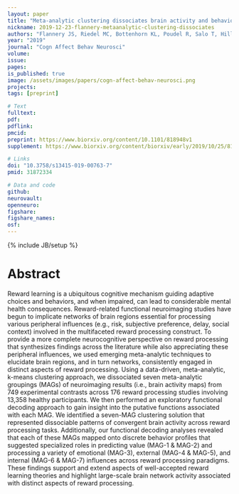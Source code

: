 ```yaml
---
layout: paper
title: "Meta-analytic clustering dissociates brain activity and behavior profiles across reward processing paradigms"
nickname: 2019-12-23-flannery-metaanalytic-clustering-dissociates
authors: "Flannery JS, Riedel MC, Bottenhorn KL, Poudel R, Salo T, Hill-Bowen LD, Laird AR, Sutherland MT"
year: "2019"
journal: "Cogn Affect Behav Neurosci"
volume:
issue:
pages:
is_published: true
image: /assets/images/papers/cogn-affect-behav-neurosci.png
projects:
tags: [preprint]

# Text
fulltext:
pdf:
pdflink:
pmcid:
preprint: https://www.biorxiv.org/content/10.1101/818948v1
supplement: https://www.biorxiv.org/content/biorxiv/early/2019/10/25/818948/DC1/embed/media-1.pdf

# Links
doi: "10.3758/s13415-019-00763-7"
pmid: 31872334

# Data and code
github:
neurovault:
openneuro:
figshare:
figshare_names:
osf:
---
```

{% include JB/setup %}

# Abstract

Reward learning is a ubiquitous cognitive mechanism guiding adaptive choices and behaviors, and when impaired, can lead to considerable mental health consequences. Reward-related functional neuroimaging studies have begun to implicate networks of brain regions essential for processing various peripheral influences (e.g., risk, subjective preference, delay, social context) involved in the multifaceted reward processing construct. To provide a more complete neurocognitive perspective on reward processing that synthesizes findings across the literature while also appreciating these peripheral influences, we used emerging meta-analytic techniques to elucidate brain regions, and in turn networks, consistently engaged in distinct aspects of reward processing. Using a data-driven, meta-analytic, k-means clustering approach, we dissociated seven meta-analytic groupings (MAGs) of neuroimaging results (i.e., brain activity maps) from 749 experimental contrasts across 176 reward processing studies involving 13,358 healthy participants. We then performed an exploratory functional decoding approach to gain insight into the putative functions associated with each MAG. We identified a seven-MAG clustering solution that represented dissociable patterns of convergent brain activity across reward processing tasks. Additionally, our functional decoding analyses revealed that each of these MAGs mapped onto discrete behavior profiles that suggested specialized roles in predicting value (MAG-1 & MAG-2) and processing a variety of emotional (MAG-3), external (MAG-4 & MAG-5), and internal (MAG-6 & MAG-7) influences across reward processing paradigms. These findings support and extend aspects of well-accepted reward learning theories and highlight large-scale brain network activity associated with distinct aspects of reward processing.
